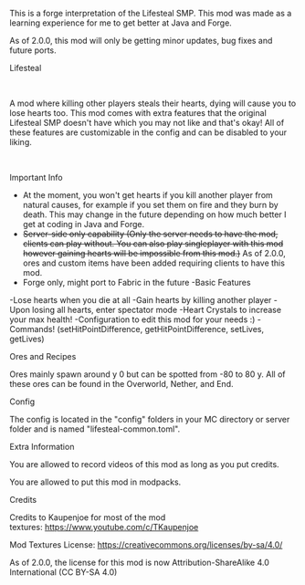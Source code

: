 This is a forge interpretation of the Lifesteal SMP. This mod was made as a learning experience for me to get better at Java and Forge.

As of 2.0.0, this mod will only be getting minor updates, bug fixes and future ports.

Lifesteal

 

A mod where killing other players steals their hearts, dying will cause you to lose hearts too. This mod comes with extra features that the original Lifesteal SMP doesn't have which you may not like and that's okay! All of these features are customizable in the config and can be disabled to your liking.

 

Important Info

- At the moment, you won't get hearts if you kill another player from natural causes, for example if you set them on fire and they burn by death. This may change in the future depending on how much better I get at coding in Java and Forge.
- ~~Server-side only capability (Only the server needs to have the mod, clients can play without. You can also play singleplayer with this mod however gaining hearts will be impossible from this mod.)~~ As of 2.0.0, ores and custom items have been added requiring clients to have this mod.
- Forge only, might port to Fabric in the future
-Basic Features

-Lose hearts when you die at all
-Gain hearts by killing another player
-Upon losing all hearts, enter spectator mode
-Heart Crystals to increase your max health!
-Configuration to edit this mod for your needs :)
-Commands! (setHitPointDifference, getHitPointDifference, setLives, getLives)
 

Ores and Recipes

Ores mainly spawn around y 0 but can be spotted from -80 to 80 y. All of these ores can be found in the Overworld, Nether, and End.

Config

The config is located in the "config" folders in your MC directory or server folder and is named "lifesteal-common.toml".

Extra Information

You are allowed to record videos of this mod as long as you put credits.

You are allowed to put this mod in modpacks.

Credits

Credits to Kaupenjoe for most of the mod textures: https://www.youtube.com/c/TKaupenjoe

Mod Textures License: https://creativecommons.org/licenses/by-sa/4.0/

As of 2.0.0, the license for this mod is now Attribution-ShareAlike 4.0 International (CC BY-SA 4.0)
